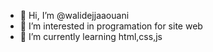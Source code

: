 - 👋 Hi, I’m @walidejjaaouani
- 👀 I’m interested in programation for site web
- 🌱 I’m currently learning html,css,js
<!---
walidejjaaouani/walidejjaaouani is a ✨ special ✨ repository because its `README.md` (this file) appears on your GitHub profile.
You can click the Preview link to take a look at your changes.
--->
